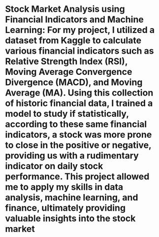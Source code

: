 # Stock Market Analysis using Financial Indicators and Machine Learning: For my project, I utilized a dataset from Kaggle to calculate various financial indicators such as Relative Strength Index (RSI), Moving Average Convergence Divergence (MACD), and Moving Average (MA). Using this collection of historic financial data, I trained a model to study if statistically, according to these same financial indicators, a stock was more prone to close in the positive or negative, providing us with a rudimentary indicator on daily stock performance. This project allowed me to apply my skills in data analysis, machine learning, and finance, ultimately providing valuable insights into the stock market

